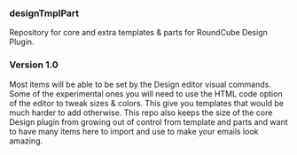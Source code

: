 ### designTmplPart
Repository for core and extra templates &amp; parts for RoundCube Design Plugin.

### Version 1.0

Most items will be able to be set by the Design editor visual commands.
Some of the experimental ones you will need to use the HTML code option
of the editor to tweak sizes &amp; colors. This give you templates that
would be much harder to add otherwise. This repo also keeps the size of
the core Design plugin from growing out of control from template and 
parts and want to have many items here to import and use to make your
emails look amazing. 

